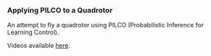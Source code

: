 ### Applying PILCO to a Quadrotor
An attempt to fly a quadrotor using PILCO (Probabilistic Inference for Learning Control).

Videos available [here](https://www.youtube.com/watch?v=DMLAIIAM2RA&list=PLFrguWBi1dwLIUWgqUxzWDQNp-7h5M6oF).
